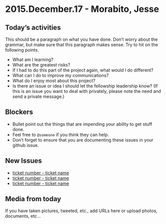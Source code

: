 # 2015.December.17 - Morabito, Jesse

## Today’s activities 
This should be a paragraph on what you have done. Don’t worry about the grammar, but make sure that this paragraph makes sense. Try to hit on the following points.

* What am I learning?
* What are the greatest risks?
* If I had to do this part of the project again, what would I do different?
* What can I do to improve my communications?
* What do I enjoy most about this project? 
* Is there an issue or idea I should let the fellowship leadership know? (If this is an issue you want to deal with privately, please note the need and send a private message.)


## Blockers 
 * Bullet point out the things that are impending your ability to get stuff done.
 * Feel free to `@someone` if you think they can help.
 * Don’t forget to ensure that you are documenting these issues in your github issue. 

## New Issues 
 * [ticket number - ticket name](url)
 * [ticket number - ticket name](url)
 * [ticket number - ticket name](url)

## Media from today
If you have taken pictures, tweeted, etc., add URLs here or upload photos, documents, etc…